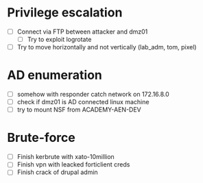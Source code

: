 # Privilege escalation
- [ ] Connect via FTP between attacker and dmz01
	- [ ] Try to exploit logrotate
- [ ] Try to move horizontally and not vertically (lab_adm, tom, pixel)
# AD enumeration
- [ ] somehow with responder catch network on 172.16.8.0
- [ ] check if dmz01 is AD connected linux machine
- [ ] try to mount NSF from ACADEMY-AEN-DEV
# Brute-force
- [ ] Finish kerbrute with  xato-10million
- [ ] Finish  vpn with leacked forticlient creds
- [ ] Finish  crack of drupal admin